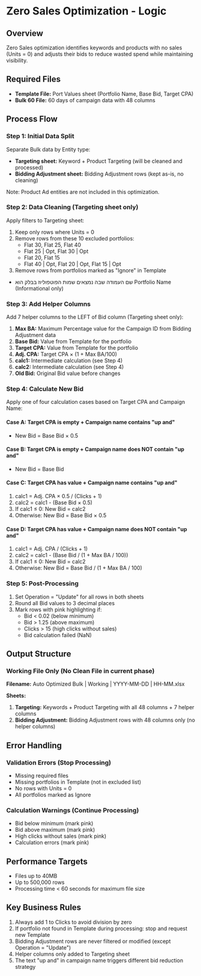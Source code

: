 # Zero Sales Optimization - Logic

## Overview
Zero Sales optimization identifies keywords and products with no sales (Units = 0) and adjusts their bids to reduce wasted spend while maintaining visibility.

## Required Files
- **Template File:** Port Values sheet (Portfolio Name, Base Bid, Target CPA)
- **Bulk 60 File:** 60 days of campaign data with 48 columns

## Process Flow

### Step 1: Initial Data Split
Separate Bulk data by Entity type:
- **Targeting sheet:** Keyword + Product Targeting (will be cleaned and processed)
- **Bidding Adjustment sheet:** Bidding Adjustment rows (kept as-is, no cleaning)

Note: Product Ad entities are not included in this optimization.

### Step 2: Data Cleaning (Targeting sheet only)
Apply filters to Targeting sheet:
1. Keep only rows where Units = 0
2. Remove rows from these 10 excluded portfolios:
   - Flat 30, Flat 25, Flat 40
   - Flat 25 | Opt, Flat 30 | Opt  
   - Flat 20, Flat 15
   - Flat 40 | Opt, Flat 20 | Opt, Flat 15 | Opt
3. Remove rows from portfolios marked as "Ignore" in Template
- שם העמודה שבה נמצאים שמות הפוטפוליוז בבלק הוא Portfolio Name (Informational only) 


### Step 3: Add Helper Columns
Add 7 helper columns to the LEFT of Bid column (Targeting sheet only):
1. **Max BA:** Maximum Percentage value for the Campaign ID from Bidding Adjustment data
2. **Base Bid:** Value from Template for the portfolio
3. **Target CPA:** Value from Template for the portfolio  
4. **Adj. CPA:** Target CPA × (1 + Max BA/100)
5. **calc1:** Intermediate calculation (see Step 4)
6. **calc2:** Intermediate calculation (see Step 4)
7. **Old Bid:** Original Bid value before changes

### Step 4: Calculate New Bid
Apply one of four calculation cases based on Target CPA and Campaign Name:

#### Case A: Target CPA is empty + Campaign name contains "up and"
- New Bid = Base Bid × 0.5

#### Case B: Target CPA is empty + Campaign name does NOT contain "up and"  
- New Bid = Base Bid

#### Case C: Target CPA has value + Campaign name contains "up and"
1. calc1 = Adj. CPA × 0.5 / (Clicks + 1)
2. calc2 = calc1 - (Base Bid × 0.5)
3. If calc1 ≤ 0: New Bid = calc2
4. Otherwise: New Bid = Base Bid × 0.5

#### Case D: Target CPA has value + Campaign name does NOT contain "up and"
1. calc1 = Adj. CPA / (Clicks + 1)
2. calc2 = calc1 - (Base Bid / (1 + Max BA / 100))
3. If calc1 ≤ 0: New Bid = calc2
4. Otherwise: New Bid = Base Bid / (1 + Max BA / 100)

### Step 5: Post-Processing
1. Set Operation = "Update" for all rows in both sheets
2. Round all Bid values to 3 decimal places
3. Mark rows with pink highlighting if:
   - Bid < 0.02 (below minimum)
   - Bid > 1.25 (above maximum)
   - Clicks > 15 (high clicks without sales)
   - Bid calculation failed (NaN)

## Output Structure

### Working File Only (No Clean File in current phase)
**Filename:** Auto Optimized Bulk | Working | YYYY-MM-DD | HH-MM.xlsx

**Sheets:**
1. **Targeting:** Keywords + Product Targeting with all 48 columns + 7 helper columns
2. **Bidding Adjustment:** Bidding Adjustment rows with 48 columns only (no helper columns)

## Error Handling

### Validation Errors (Stop Processing)
- Missing required files
- Missing portfolios in Template (not in excluded list)
- No rows with Units = 0
- All portfolios marked as Ignore

### Calculation Warnings (Continue Processing)
- Bid below minimum (mark pink)
- Bid above maximum (mark pink)
- High clicks without sales (mark pink)
- Calculation errors (mark pink)

## Performance Targets
- Files up to 40MB
- Up to 500,000 rows
- Processing time < 60 seconds for maximum file size

## Key Business Rules
1. Always add 1 to Clicks to avoid division by zero
2. If portfolio not found in Template during processing: stop and request new Template
3. Bidding Adjustment rows are never filtered or modified (except Operation = "Update")
4. Helper columns only added to Targeting sheet
5. The text "up and" in campaign name triggers different bid reduction strategy